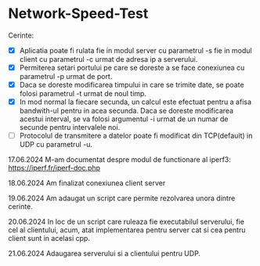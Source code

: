 # Network-Speed-Test

Cerinte:
- [x] Aplicatia poate fi rulata fie in modul server cu parametrul -s fie in modul client cu parametrul -c urmat de adresa ip a serverului.  
- [x] Permiterea setari portului pe care se doreste a se face conexiunea cu parametrul -p urmat de port.  
- [x] Daca se doreste modificarea timpului in care se trimite date, se poate folosi parametrul -t urmat de noul timp.  
- [x] In mod normal la fiecare secunda, un calcul este efectuat pentru a afisa bandwith-ul pentru in acea secunda. Daca se doreste modificarea acestui interval, se va folosi argumentul -i urmat de un numar de secunde pentru intervalele noi.  
- [ ] Protocolul de transmitere a datelor poate fi modificat din TCP(default) in UDP cu parametrul -u.  

17.06.2024 
M-am documentat despre modul de functionare al iperf3:
https://iperf.fr/iperf-doc.php

18.06.2024
Am finalizat conexiunea client server

19.06.2024
Am adaugat un script care permite rezolvarea unora dintre cerinte.

20.06.2024
In loc de un script care ruleaza fie executabilul serverului, fie cel al clientului, acum, atat implementarea pentru server cat si cea pentru client sunt in acelasi cpp.

21.06.2024
Adaugarea serverului si a clientului pentru UDP.
